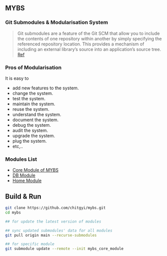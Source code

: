 ## MYBS

### Git Submodules & Modularisation System

> Git submodules are a feature of the Git SCM that allow you to include the contents of one repository within another by simply specifying the referenced repository location. This provides a mechanism of including an external library’s source into an application’s source tree. [Ref](https://devcenter.heroku.com/articles/git-submodules)

### Pros of Modularisation

It is easy to

- add new features to the system.
- change the system.
- test the system.
- maintain the system.
- reuse the system.
- understand the system.
- document the system.
- debug the system.
- audit the system.
- upgrade the system.
- plug the system.
- etc,..

### Modules List

- [Core Module of MYBS](https://github.com/chitgyi/mybs_core_module)
- [DB Module](https://github.com/chitgyi/mybs_db_module)
- [Home Module](https://github.com/chitgyi/mybs_home_module)

## Build & Run

```bash
git clone https://github.com/chitgyi/mybs.git
cd mybs

## for update the latest version of modules

## sync updated submodules' data for all modules
git pull origin main --recurse-submodules

## for specific module
git submodule update --remote --init mybs_core_module
```
